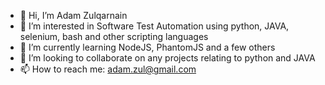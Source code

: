 - 👋 Hi, I’m Adam Zulqarnain
- 👀 I’m interested in Software Test Automation using python, JAVA, selenium, bash and other scripting languages
- 🌱 I’m currently learning NodeJS, PhantomJS and a few others
- 💞️ I’m looking to collaborate on any projects relating to python and JAVA
- 📫 How to reach me: adam.zul@gmail.com

<!---
adamzulqar9/adamzulqar9 is a ✨ special ✨ repository because its `README.md` (this file) appears on your GitHub profile.
You can click the Preview link to take a look at your changes.
--->
